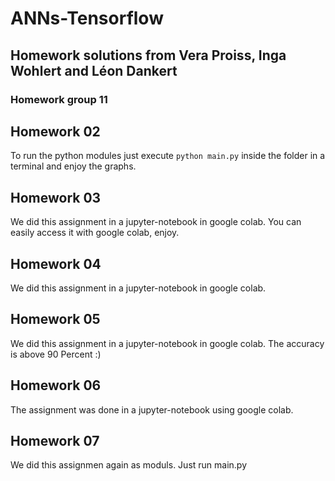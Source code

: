 # ANNs-Tensorflow

## Homework solutions from Vera Proiss, Inga Wohlert and Léon Dankert
### Homework group 11


## Homework 02
To run the python modules just execute `python main.py` inside the folder in a terminal and enjoy the graphs.


## Homework 03
We did this assignment in a jupyter-notebook in google colab. You can easily access it with google colab, enjoy.

## Homework 04

We did this assignment in a jupyter-notebook in google colab.

## Homework 05

We did this assignment in a jupyter-notebook in google colab. The accuracy is above 90 Percent :)

## Homework 06

The assignment was done in a jupyter-notebook using google colab.


## Homework 07

We did this assignmen again as moduls. Just run main.py
